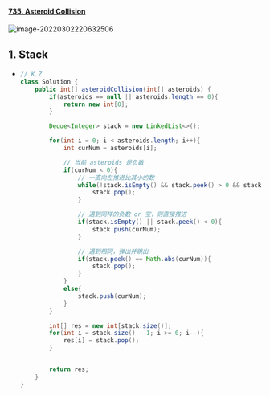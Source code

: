 #### [735. Asteroid Collision](https://leetcode-cn.com/problems/asteroid-collision/)

![image-20220302220632506](https://raw.githubusercontent.com/TWDH/Leetcode-From-Zero/pictures/img/image-20220302220632506.png)

## 1. Stack

- ```java
  // K.Z
  class Solution {
      public int[] asteroidCollision(int[] asteroids) {
          if(asteroids == null || asteroids.length == 0){
              return new int[0];
          }
  
          Deque<Integer> stack = new LinkedList<>();
  
          for(int i = 0; i < asteroids.length; i++){
              int curNum = asteroids[i];
  
              // 当前 asteroids 是负数
              if(curNum < 0){
                  // 一直向左推进比其小的数
                  while(!stack.isEmpty() && stack.peek() > 0 && stack.peek() < Math.abs(curNum)){
                      stack.pop();
                  }
  
                  // 遇到同样的负数 or 空，则直接推进
                  if(stack.isEmpty() || stack.peek() < 0){
                      stack.push(curNum);
                  }
  
                  // 遇到相同，弹出并跳出
                  if(stack.peek() == Math.abs(curNum)){
                      stack.pop();
                  }
              }
              else{
                  stack.push(curNum);
              }
          }
  
          int[] res = new int[stack.size()];
          for(int i = stack.size() - 1; i >= 0; i--){
              res[i] = stack.pop();
          }
  
  
          return res;
      }
  }
  ```

